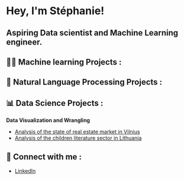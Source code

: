 # Hey, I'm Stéphanie! 
## Aspiring Data scientist and Machine Learning engineer. 

## 👨‍💻 Machine learning Projects :

## 📜 Natural Language Processing Projects :

## 📊 Data Science Projects :
**Data Visualization and Wrangling**
- [Analysis of the state of real estate market in Vilnius](https://github.com/StMaCre/DS_Real_estate/)
- [Analysis of the children literature sector in Lithuania](https://github.com/StMaCre/DS_youth_literature_lithuania/)

## 🦉 Connect with me :
- [LinkedIn](https://www.linkedin.com/in/st%C3%A9phanie-cr%C3%AAteur-79050086/)
